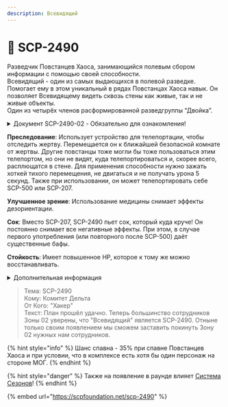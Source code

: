```yaml
---
description: Всевидящий
---
```


# 💂 SCP-2490

Разведчик Повстанцев Хаоса, занимающийся полевым сбором информации с помощью своей способности.\
Всевидящий - один из самых выдающихся в полевой разведке. Помогает ему в этом уникальный в рядах Повстанцах Хаоса навык. Он позволяет Всевидящему видеть сквозь стены как живые, так и не живые объекты.\
Один из четырёх членов расформированной разведгруппы “Двойка”.

<details>

<summary>Документ SCP-2490-02 - Обязательно для ознакомления!</summary>

SCP-2490-02 представляет собой солдата Повстанцев Хаоса, не имеющих серьёзных отличий от обычного человека. Единственная специфическая черта - ярко-красный свет, идущий из линз противогаза. Нельзя определить, что именно является источником света, ведь SCP-2490-02 никогда не снимал противогаз на территории комплекса. В отличие от способностей (Не подтверждено) SCP-2490, SCP-2490-02 может видеть живых существ и, возможно, предметы через стены, осознанно контролируя это. Дополнение от ██.██.████: SCP-2490-02 горазд производить устройства, временно наделяющие умением видеть объекты через стены. На данный момент в стенах Зоны 02 находится 3 таких устройства.

</details>

**Преследование**: Использует устройство для телепортации, чтобы отследить жертву. Перемещается он к ближайшей безопасной комнате от жертвы. Другие повстанцы тоже могли бы тоже пользоваться этим телепортом, но они не видят, куда телепортироваться и, скорее всего, расплющатся в стене. Для применения способности нужно зажать хоткей тихого перемещения, не двигаться и не получать урона 5 секунд. Также при использовании, он может телепортировать себе SCP-500 или SCP-207.

**Улучшенное зрение**: Использование медицины снимает эффекты дезориентации.

**Сок**: Вместо SCP-207, SCP-2490 пьет сок, который куда круче! Он постоянно снимает все негативные эффекты. При этом, в случае первого употребления (или повторного после SCP-500) даёт существенные бафы.

**Стойкость**: Имеет повышенное HP, которое к тому же можно восстанавливать.

<details>

<summary>Дополнительная информация</summary>

* **Класс**: Повстанец Хаоса - Репрессор
* **Оружие**: Дробовик, Револьвер
* **Уровень доступа**: Устройство взлома ПХ
* **Броня**: Боевая броня
* **Особое снаряжение**: Отсутствует

</details>

> Тема: SCP-2490\
> Кому: Комитет Дельта\
> От Кого: "Хакер"\
> Текст: План прошёл удачно. Теперь большинство сотрудников Зоны 02 уверены, что "Всевидящий" является SCP-2490. Отныне только своим появлением мы сможем заставить покинуть Зону 02 нужных нам сотрудников.

{% hint style="info" %}
Шанс спавна - 35% при спавне Повстанцев Хаоса и при условии, что в комплексе есть хотя бы один персонаж на стороне МОГ.
{% endhint %}

{% hint style="danger" %}
Также на появление в раунде влияет [Система Сезонов](../../server-systems/seasons-system/)!
{% endhint %}

{% embed url="https://scpfoundation.net/scp-2490" %}
